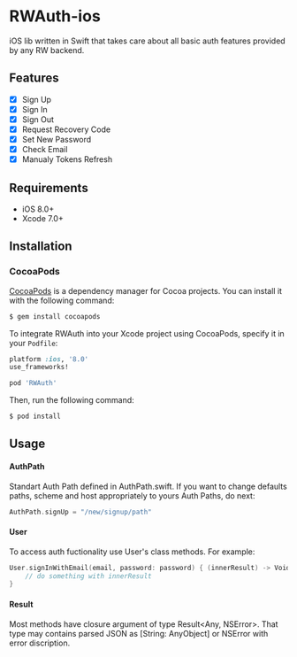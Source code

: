 # RWAuth-ios
iOS lib written in Swift that takes care about all basic auth features provided by any RW backend.

## Features

- [x] Sign Up
- [x] Sign In
- [x] Sign Out
- [x] Request Recovery Code
- [x] Set New Password
- [x] Check Email
- [x] Manualy Tokens Refresh
## Requirements

- iOS 8.0+
- Xcode 7.0+

## Installation

### CocoaPods

[CocoaPods](http://cocoapods.org) is a dependency manager for Cocoa projects. You can install it with the following command:

```bash
$ gem install cocoapods
```
To integrate RWAuth into your Xcode project using CocoaPods, specify it in your `Podfile`:

```ruby
platform :ios, '8.0'
use_frameworks!

pod 'RWAuth'
```

Then, run the following command:

```bash
$ pod install
```

## Usage

#### AuthPath

Standart Auth Path defined in AuthPath.swift. If you want to change defaults paths, scheme and host appropriately to yours Auth Paths, do next:
```swift
AuthPath.signUp = "/new/signup/path"
```

#### User
To access auth fuctionality use User's class methods. For example:

```swift
User.signInWithEmail(email, password: password) { (innerResult) -> Void in
	// do something with innerResult
}
```
#### Result

Most methods have closure argument of type Result<Any, NSError>. That type may contains parsed JSON as [String: AnyObject] or NSError with error discription. 